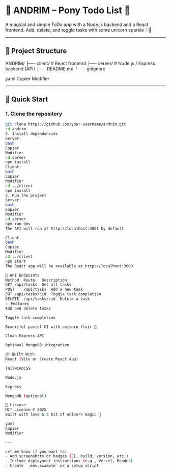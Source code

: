 # 🌸 ANDRIM – Pony Todo List 🦄

A magical and simple ToDo app with a Node.js backend and a React frontend. Add, delete, and toggle tasks with some unicorn sparkle ✨🦄

---

## 📁 Project Structure

ANDRIM/ ├── client/ # React frontend ├── server/ # Node.js / Express backend (API) ├── README.md └── .gitignore

yaml
Copier
Modifier

---

## 🚀 Quick Start

### 1. Clone the repository

```bash
git clone https://github.com/your-username/andrim.git
cd andrim
2. Install dependencies
Server:
bash
Copier
Modifier
cd server
npm install
Client:
bash
Copier
Modifier
cd ../client
npm install
3. Run the project
Server:
bash
Copier
Modifier
cd server
npm run dev
The API will run at http://localhost:3001 by default

Client:
bash
Copier
Modifier
cd ../client
npm start
The React app will be available at http://localhost:3000

🔌 API Endpoints
Method	Route	Description
GET	/api/tasks	Get all tasks
POST	/api/tasks	Add a new task
PUT	/api/tasks/:id	Toggle task completion
DELETE	/api/tasks/:id	Delete a task
✨ Features
Add and delete tasks

Toggle task completion

Beautiful pastel UI with unicorn flair 🦄

Clean Express API

Optional MongoDB integration

📦 Built With
React (Vite or Create React App)

TailwindCSS

Node.js

Express

MongoDB (optional)

🐙 License
MIT License © 2025
Built with love & a bit of unicorn magic 🌸

yaml
Copier
Modifier

---

Let me know if you want to:
- Add screenshots or badges (CI, build, version, etc.)
- Include deployment instructions (e.g., Vercel, Render)
- Create `.env.example` or a setup script